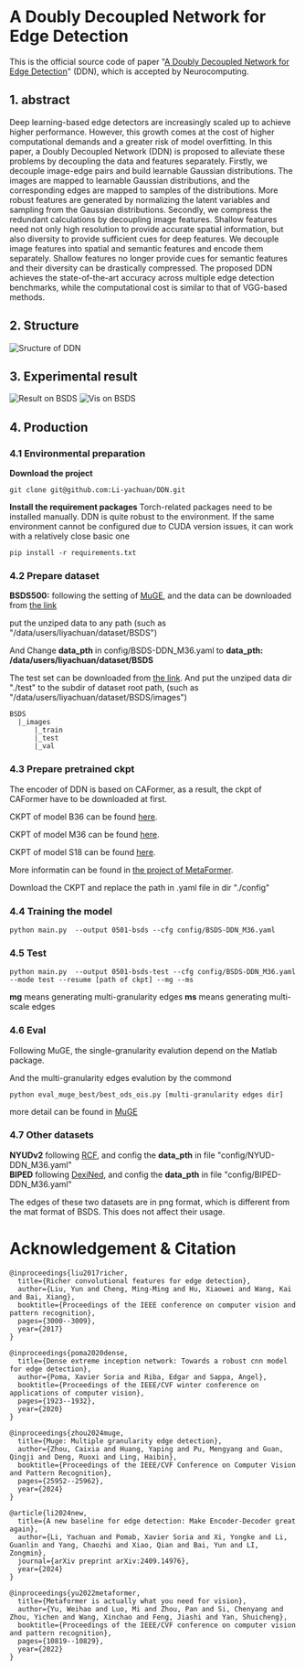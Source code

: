 # A Doubly Decoupled Network for Edge Detection
This is the official source code of paper "[A Doubly Decoupled Network for Edge Detection](https://www.sciencedirect.com/science/article/pii/S0925231225001146)" (DDN), which is accepted by Neurocomputing.

## 1. abstract
Deep learning-based edge detectors are increasingly scaled up to achieve higher performance. However, this growth comes at the cost of higher computational demands and a greater risk of
model overfitting. In this paper, a Doubly Decoupled Network (DDN) is proposed to alleviate these problems by decoupling the data and features separately. Firstly, we decouple image-edge pairs and
build learnable Gaussian distributions. The images are mapped to learnable Gaussian distributions, and the corresponding edges are mapped to samples of the distributions. More robust features are
generated by normalizing the latent variables and sampling from the Gaussian distributions. Secondly, we compress the redundant calculations by decoupling image features. Shallow features need not only
high resolution to provide accurate spatial information, but also diversity to provide sufficient cues for deep features. We decouple image features into spatial and semantic features and encode them
separately. Shallow features no longer provide cues for semantic features and their diversity can be drastically compressed. The proposed DDN achieves the state-of-the-art accuracy across multiple
edge detection benchmarks, while the computational cost is similar to that of VGG-based methods.


## 2. Structure
![Sructure of DDN](helper/struct.png)

## 3. Experimental result

![Result on BSDS](helper/bsds.png)
![Vis on BSDS](helper/vis_bsds.png)


## 4. Production

### 4.1 Environmental preparation
**Download the project**
```angular2html
git clone git@github.com:Li-yachuan/DDN.git
```
**Install the requirement packages**
Torch-related packages need to be installed manually.
DDN is quite robust to the environment. If the same environment cannot be configured due to CUDA version issues, it can work with a relatively close basic one

```angular2html
pip install -r requirements.txt
```

### 4.2 Prepare dataset

**BSDS500:** following the setting of [MuGE](https://github.com/ZhouCX117/UAED_MuGE),
and the data can be downloaded from [the link](https://drive.google.com/file/d/1iB2aUKTjDK0URbvUXbXBKBYAROftRKwX/view?usp=sharing)

put the unziped data to any path (such as "/data/users/liyachuan/dataset/BSDS")

And Change **data_pth** in config/BSDS-DDN_M36.yaml to **data_pth: /data/users/liyachuan/dataset/BSDS**

The test set can be downloaded from [the link](https://drive.google.com/file/d/1Ft_1-Q0fFxOAeOijLlr-TfLS_P1efQrk/view?usp=drive_link).
And put the unziped data dir "./test" to the subdir of dataset root path,  (such as "/data/users/liyachuan/dataset/BSDS/images")  
```text
BSDS
  |_images  
      |_train  
      |_test  
      |_val
```

### 4.3 Prepare pretrained ckpt
The encoder of DDN is based on CAFormer, as a result, the ckpt of CAFormer have to be downloaded at first.

CKPT of model B36 can be found [here](https://huggingface.co/sail/dl/resolve/main/caformer/caformer_s18_384_in21ft1k.pth).    

CKPT of model M36 can be found [here](https://huggingface.co/sail/dl/resolve/main/caformer/caformer_m36_384_in21ft1k.pth).

CKPT of model S18 can be found [here](https://huggingface.co/sail/dl/resolve/main/caformer/caformer_b36_384_in21ft1k.pth).

More informatin can be found in [the project of MetaFormer](https://github.com/sail-sg/metaformer).

Download the CKPT and replace the path in .yaml file in dir "./config"




### 4.4 Training the model 
```angular2html
python main.py  --output 0501-bsds --cfg config/BSDS-DDN_M36.yaml
```
### 4.5 Test
```angular2html
python main.py  --output 0501-bsds-test --cfg config/BSDS-DDN_M36.yaml --mode test --resume [path of ckpt] --mg --ms
```
**mg** means generating multi-granularity edges
**ms** means generating multi-scale edges

### 4.6 Eval

Following MuGE, the single-granularity evalution depend on the Matlab package.

And the multi-granularity edges evalution by the commond
```angular2html
python eval_muge_best/best_ods_ois.py [multi-granularity edges dir]
```
more detail can be found in [MuGE](https://github.com/ZhouCX117/UAED_MuGE)

### 4.7 Other datasets
**NYUDv2** following [RCF](https://github.com/yun-liu/RCF), and config the **data_pth** in file "config/NYUD-DDN_M36.yaml"  
**BIPED** following [DexiNed](https://github.com/xavysp/DexiNed), and config the **data_pth** in file "config/BIPED-DDN_M36.yaml"

The edges of these two datasets are in png format, which is different from the mat format of BSDS. This does not affect their usage.

# Acknowledgement & Citation

```angular2html
@inproceedings{liu2017richer,
  title={Richer convolutional features for edge detection},
  author={Liu, Yun and Cheng, Ming-Ming and Hu, Xiaowei and Wang, Kai and Bai, Xiang},
  booktitle={Proceedings of the IEEE conference on computer vision and pattern recognition},
  pages={3000--3009},
  year={2017}
}
```

```angular2html
@inproceedings{poma2020dense,
  title={Dense extreme inception network: Towards a robust cnn model for edge detection},
  author={Poma, Xavier Soria and Riba, Edgar and Sappa, Angel},
  booktitle={Proceedings of the IEEE/CVF winter conference on applications of computer vision},
  pages={1923--1932},
  year={2020}
}
```
```
@inproceedings{zhou2024muge,
  title={Muge: Multiple granularity edge detection},
  author={Zhou, Caixia and Huang, Yaping and Pu, Mengyang and Guan, Qingji and Deng, Ruoxi and Ling, Haibin},
  booktitle={Proceedings of the IEEE/CVF Conference on Computer Vision and Pattern Recognition},
  pages={25952--25962},
  year={2024}
}
```

```
@article{li2024new,
  title={A new baseline for edge detection: Make Encoder-Decoder great again},
  author={Li, Yachuan and Pomab, Xavier Soria and Xi, Yongke and Li, Guanlin and Yang, Chaozhi and Xiao, Qian and Bai, Yun and LI, Zongmin},
  journal={arXiv preprint arXiv:2409.14976},
  year={2024}
}
```

```
@inproceedings{yu2022metaformer,
  title={Metaformer is actually what you need for vision},
  author={Yu, Weihao and Luo, Mi and Zhou, Pan and Si, Chenyang and Zhou, Yichen and Wang, Xinchao and Feng, Jiashi and Yan, Shuicheng},
  booktitle={Proceedings of the IEEE/CVF conference on computer vision and pattern recognition},
  pages={10819--10829},
  year={2022}
}
```

